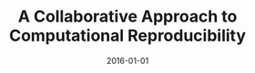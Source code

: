 ---
title: 'A Collaborative Approach to Computational Reproducibility'
collection: publications
permalink: /publication/2016-editorial-reproducibility
excerpt: ''
date: 2016-01-01
venue: 'Information Systems, vol. 59, pp. 95-97'
paperurl: ''
authors: 'F. Chirigati, R. Capone, R. Rampin, J. Freire, and D. Shasha'
editorial: 'http://dx.doi.org/10.1016/j.is.2016.03.002'
---